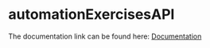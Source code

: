 # automationExercisesAPI

The documentation link can be found here: [Documentation](https://web.postman.co/workspace/291207d5-1073-4eda-b783-3fd9231b4116/documentation/36297486-6bfdad57-f066-4fe0-907e-f2fd840b326a)
